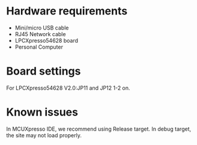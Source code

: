 Hardware requirements
=====================
- Mini/micro USB cable
- RJ45 Network cable
- LPCXpresso54628 board
- Personal Computer

Board settings
============
For LPCXpresso54628 V2.0:JP11 and JP12 1-2 on. 


Known issues
==========
In MCUXpresso IDE, we recommend using Release target. In debug target, the site
may not load properly. 